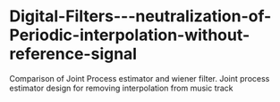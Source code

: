 # Digital-Filters---neutralization-of-Periodic-interpolation-without-reference-signal
Comparison of Joint Process estimator and wiener filter. Joint process estimator design for removing interpolation from music track
